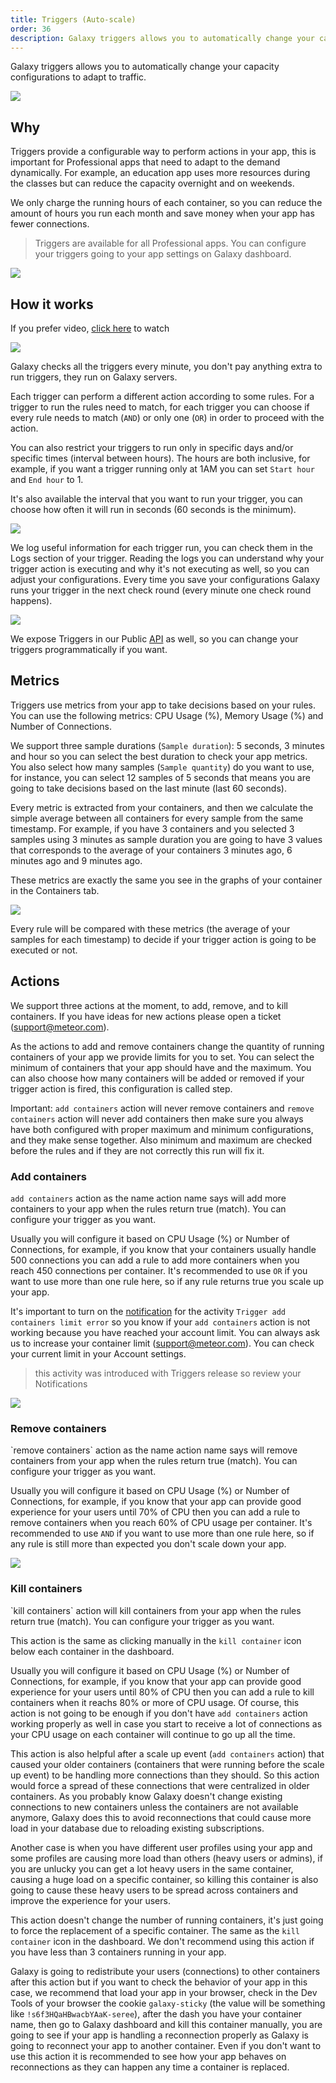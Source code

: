 ```yaml
---
title: Triggers (Auto-scale)
order: 36
description: Galaxy triggers allows you to automatically change your capacity configurations to adapt to traffic. 
---
```


Galaxy triggers allows you to automatically change your capacity configurations to adapt to traffic.

<img src="/images/triggers-00.png" />

<h2 id="endpoint">Why</h2>

Triggers provide a configurable way to perform actions in your app, this is important for Professional apps that need to adapt to the demand dynamically. For example, an education app uses more resources during the classes but can reduce the capacity overnight and on weekends.

We only charge the running hours of each container, so you can reduce the amount of hours you run each month and save money when your app has fewer connections.

> Triggers are available for all Professional apps. You can configure your triggers going to your app settings on Galaxy dashboard.

<img src="/images/triggers-02.png" />

<h2 id="how-it-works">How it works</h2>

If you prefer video, [click here](https://www.youtube.com/watch?v=rwLoviLzG6s) to watch

[<img src="/images/triggers-07.png" />](https://www.youtube.com/watch?v=rwLoviLzG6s)

Galaxy checks all the triggers every minute, you don't pay anything extra to run triggers, they run on Galaxy servers.

Each trigger can perform a different action according to some rules. For a trigger to run the rules need to match, for each trigger you can choose if every rule needs to match (`AND`) or only one (`OR`) in order to proceed with the action. 

You can also restrict your triggers to run only in specific days and/or specific times (interval between hours). The hours are both inclusive, for example, if you want a trigger running only at 1AM you can set `Start hour` and `End hour` to 1.

It's also available the interval that you want to run your trigger, you can choose how often it will run in seconds (60 seconds is the minimum).

<img src="/images/triggers-01.png" />

We log useful information for each trigger run, you can check them in the Logs section of your trigger. Reading the logs you can understand why your trigger action is executing and why it's not executing as well, so you can adjust your configurations. Every time you save your configurations Galaxy runs your trigger in the next check round (every minute one check round happens).

<img src="/images/triggers-03.png" />

We expose Triggers in our Public [API](./api.html) as well, so you can change your triggers programmatically if you want.

<h2 id="metrics">Metrics</h2>

Triggers use metrics from your app to take decisions based on your rules. You can use the following metrics: CPU Usage (%), Memory Usage (%) and Number of Connections.

We support three sample durations (`Sample duration`): 5 seconds, 3 minutes and hour so you can select the best duration to check your app metrics. You also select how many samples (`Sample quantity`) do you want to use, for instance, you can select 12 samples of 5 seconds that means you are going to take decisions based on the last minute (last 60 seconds).

Every metric is extracted from your containers, and then we calculate the simple average between all containers for every sample from the same timestamp. For example, if you have 3 containers and you selected 3 samples using 3 minutes as sample duration you are going to have 3 values that corresponds to the average of your containers 3 minutes ago, 6 minutes ago and 9 minutes ago.

These metrics are exactly the same you see in the graphs of your container in the Containers tab.

<img src="/images/triggers-06.png" />

Every rule will be compared with these metrics (the average of your samples for each timestamp) to decide if your trigger action is going to be executed or not.

<h2 id="actions">Actions</h2>

We support three actions at the moment, to add, remove, and to kill containers. If you have ideas for new actions please open a ticket (support@meteor.com).

As the actions to add and remove containers change the quantity of running containers of your app we provide limits for you to set. You can select the minimum of containers that your app should have and the maximum. You can also choose how many containers will be added or removed if your trigger action is fired, this configuration is called step.

Important: `add containers` action will never remove containers and `remove containers` action will never add containers then make sure you always have both configured with proper maximum and minimum configurations, and they make sense together. Also minimum and maximum are checked before the rules and if they are not correctly this run will fix it.

<h3 id="add">Add containers</h3>

`add containers` action as the name action name says will add more containers to your app when the rules return true (match). You can configure your trigger as you want.

Usually you will configure it based on CPU Usage (%) or Number of Connections, for example, if you know that your containers usually handle 500 connections you can add a rule to add more containers when you reach 450 connections per container. It's recommended to use `OR` if you want to use more than one rule here, so if any rule returns true you scale up your app.

It's important to turn on the [notification](./notifications.html) for the activity `Trigger add containers limit error` so you know if your `add containers` action is not working because you have reached your account limit. You can always ask us to increase your container limit (support@meteor.com). You can check your current limit in your Account settings. 

> this activity was introduced with Triggers release so review your Notifications

<img src="/images/triggers-05.png" />

<h3 id="remove">Remove containers</h3>
`remove containers` action as the name action name says will remove containers from your app when the rules return true (match). You can configure your trigger as you want.

Usually you will configure it based on CPU Usage (%) or Number of Connections, for example, if you know that your app can provide good experience for your users until 70% of CPU then you can add a rule to remove containers when you reach 60% of CPU usage per container. It's recommended to use `AND` if you want to use more than one rule here, so if any rule is still more than expected you don't scale down your app.

<img src="/images/triggers-04.png" />

<h3 id="kill">Kill containers</h3>
`kill containers` action will kill containers from your app when the rules return true (match). You can configure your trigger as you want.

This action is the same as clicking manually in the `kill container` icon below each container in the dashboard.

Usually you will configure it based on CPU Usage (%) or Number of Connections, for example, if you know that your app can provide good experience for your users until 80% of CPU then you can add a rule to kill containers when it reachs 80% or more of CPU usage. Of course, this action is not going to be enough if you don't have `add containers` action working properly as well in case you start to receive a lot of connections as your CPU usage on each container will continue to go up all the time.

This action is also helpful after a scale up event (`add containers` action) that caused your older containers (containers that were running before the scale up event) to be handling more connections than they should. So this action would force a spread of these connections that were centralized in older containers. As you probably know Galaxy doesn't change existing connections to new containers unless the containers are not available anymore, Galaxy does this to avoid reconnections that could cause more load in your database due to reloading existing subscriptions. 

Another case is when you have different user profiles using your app and some profiles are causing more load than others (heavy users or admins), if you are unlucky you can get a lot heavy users in the same container, causing a huge load on a specific container, so killing this container is also going to cause these heavy users to be spread across containers and improve the experience for your users.

This action doesn't change the number of running containers, it's just going to force the replacement of a specific container. The same as the `kill container` icon in the dashboard. We don't recommend using this action if you have less than 3 containers running in your app.

Galaxy is going to redistribute your users (connections) to other containers after this action but if you want to check the behavior of your app in this case, we recommend that load your app in your browser, check in the Dev Tools of your browser the cookie `galaxy-sticky` (the value will be something like `!s6f3HQaHBwacbYAaK-seree`), after the dash you have your container name, then go to Galaxy dashboard and kill this container manually, you are going to see if your app is handling a reconnection properly as Galaxy is going to reconnect your app to another container. Even if you don't want to use this action it is recommended to see how your app behaves on reconnections as they can happen any time a container is replaced.

